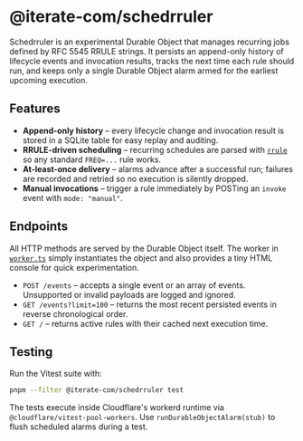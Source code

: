 # @iterate-com/schedrruler

Schedrruler is an experimental Durable Object that manages recurring jobs defined by RFC 5545 RRULE strings. It persists an append-only
history of lifecycle events and invocation results, tracks the next time each rule should run, and keeps only a single Durable Object alarm
armed for the earliest upcoming execution.

## Features

- **Append-only history** – every lifecycle change and invocation result is stored in a SQLite table for easy replay and auditing.
- **RRULE-driven scheduling** – recurring schedules are parsed with [`rrule`](https://github.com/jakubroztocil/rrule) so any standard
  `FREQ=...` rule works.
- **At-least-once delivery** – alarms advance after a successful run; failures are recorded and retried so no execution is silently
  dropped.
- **Manual invocations** – trigger a rule immediately by POSTing an `invoke` event with `mode: "manual"`.

## Endpoints

All HTTP methods are served by the Durable Object itself. The worker in [`worker.ts`](./worker.ts) simply instantiates the object and also
provides a tiny HTML console for quick experimentation.

- `POST /events` – accepts a single event or an array of events. Unsupported or invalid payloads are logged and ignored.
- `GET /events?limit=100` – returns the most recent persisted events in reverse chronological order.
- `GET /` – returns active rules with their cached next execution time.

## Testing

Run the Vitest suite with:

```bash
pnpm --filter @iterate-com/schedrruler test
```

The tests execute inside Cloudflare's workerd runtime via `@cloudflare/vitest-pool-workers`. Use `runDurableObjectAlarm(stub)` to flush
scheduled alarms during a test.
